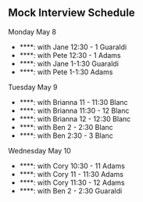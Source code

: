 ## Mock Interview Schedule

Monday May 8

* ****: with Jane 12:30 - 1 Guaraldi
* ****: with Pete 12:30 - 1 Adams
* ****: with Jane 1-1:30 Guaraldi
* ****: with Pete 1-1:30 Adams

Tuesday May 9

* ****: with Brianna 11 - 11:30 Blanc
* ****: with Brianna 11:30 - 12 Blanc
* ****: with Brianna 12 - 12:30 Blanc
* ****: with Ben 2 - 2:30 Blanc
* ****: with Ben 2:30 - 3 Blanc


Wednesday May 10

* ****: with Cory 10:30 - 11 Adams
* ****: with Cory 11 - 11:30 Adams
* ****: with Cory 11:30 - 12 Adams
* ****: with Ben 2 - 2:30 Guaraldi


